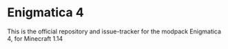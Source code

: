 <h1>Enigmatica 4</h1>

This is the official repository and issue-tracker for the modpack Enigmatica 4, for Minecraft 1.14
